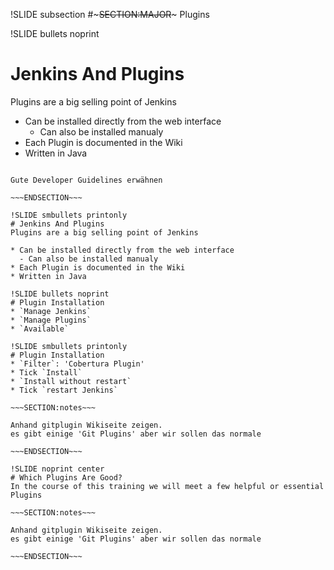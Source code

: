 !SLIDE subsection
#~~~SECTION:MAJOR~~~ Plugins

!SLIDE bullets noprint
# Jenkins And Plugins
Plugins are a big selling point of Jenkins

* Can be installed directly from the web interface
  - Can also be installed manualy 
* Each Plugin is documented in the Wiki
* Written in Java

~~~SECTION:notes~~~

Gute Developer Guidelines erwähnen

~~~ENDSECTION~~~

!SLIDE smbullets printonly
# Jenkins And Plugins
Plugins are a big selling point of Jenkins

* Can be installed directly from the web interface
  - Can also be installed manualy 
* Each Plugin is documented in the Wiki
* Written in Java

!SLIDE bullets noprint
# Plugin Installation
* `Manage Jenkins`
* `Manage Plugins`
* `Available`

!SLIDE smbullets printonly
# Plugin Installation
* `Filter`: 'Cobertura Plugin'
* Tick `Install`
* `Install without restart`
* Tick `restart Jenkins`

~~~SECTION:notes~~~

Anhand gitplugin Wikiseite zeigen.
es gibt einige 'Git Plugins' aber wir sollen das normale

~~~ENDSECTION~~~

!SLIDE noprint center
# Which Plugins Are Good?
In the course of this training we will meet a few helpful or essential Plugins

~~~SECTION:notes~~~

Anhand gitplugin Wikiseite zeigen.
es gibt einige 'Git Plugins' aber wir sollen das normale

~~~ENDSECTION~~~
